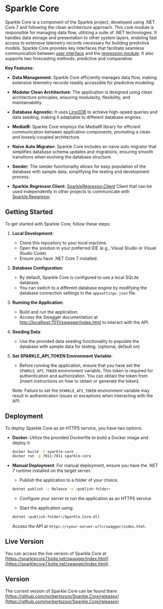 # Sparkle Core

Sparkle Core is a component of the Sparkle project, developed using .NET Core 7 and following the clean architecture approach. This core module is responsible for managing data flow, utilizing a suite of .NET technologies. It handles data storage and presentation to other system layers, enabling fast access to extensive telemetry records necessary for building predictive models. Sparkle Core provides key interfaces that facilitate seamless communication between [user interface](https://github.com/norbertszsor/Sparkle.Web) and the [regression module](https://github.com/norbertszsor/Sparkle.Regressor). It also supports two forecasting methods: predictive and comparative.

**Key Features:**

- **Data Management:** Sparkle Core efficiently manages data flow, making extensive telemetry records readily accessible for predictive modeling.

- **Modular Clean Architecture:** The application is designed using clean architecture principles, ensuring modularity, flexibility, and maintainability.

- **Database Agnostic:** It uses [Linq2DB](https://linq2db.github.io/) to achieve high-speed queries and data seeding, making it adaptable to different database engines.

- **MediatR:** Sparkle Core employs the MediatR library for efficient communication between application components, promoting a clean and loosely-coupled architecture.
  
- **Naive Auto Migrator:** Sparkle Core includes an naive auto migrator that simplifies database schema updates and migrations, ensuring smooth transitions when evolving the database structure.

- **Seeder:** The seeder functionality allows for easy population of the database with sample data, simplifying the testing and development process.

- **Sparkle.Regressor.Client:** [SparkleRegressor.Client](https://github.com/norbertszsor/SparkleRegressor.Client) Client that can be used independently in other projects to communicate with [Sparkle.Reggresor](https://github.com/norbertszsor/Sparkle.Regressor).

## Getting Started

To get started with Sparkle Core, follow these steps:

1. **Local Development**:
   - Clone this repository to your local machine.
   - Open the solution in your preferred IDE (e.g., Visual Studio or Visual Studio Code).
   - Ensure you have .NET Core 7 installed.

2. **Database Configuration**:
   - By default, Sparkle Core is configured to use a local SQLite database.
   - You can switch to a different database engine by modifying the database connection settings in the `appsettings.json` file.

3. **Running the Application**:
   - Build and run the application.
   - Access the Swagger documentation at [http://localhost:7011/swagger/index.html](https://localhost:7011/swagger/index.html) to interact with the API.

4. **Seeding Data**:
   - Use the provided data seeding functionality to populate the database with sample data for testing. (optional, default on)

5. **Set SPARKLE_API_TOKEN Environment Variable**:
   - Before running the application, ensure that you have set the `SPARKLE_API_TOKEN` environment variable. This token is required for authentication and authorization. You can obtain the token from [insert instructions on how to obtain or generate the token].

   Note: Failure to set the `SPARKLE_API_TOKEN` environment variable may result in authentication issues or exceptions when interacting with the API.

## Deployment

To deploy Sparkle Core as an HTTPS service, you have two options:

- **Docker**: Utilize the provided Dockerfile to build a Docker image and deploy it.

   ```bash
   docker build -t sparkle-core .
   docker run -p 7011:7011 sparkle-core
   ```

- **Manual Deployment**: For manual deployment, ensure you have the .NET 7 runtime installed on the target server.

   - Publish the application to a folder of your choice.
   
   ```bash
   dotnet publish -c Release -o <publish-folder>
   ```

   - Configure your server to run the application as an HTTPS service.

   - Start the application using:

   ```bash
   dotnet <publish-folder>/Sparkle.Core.dll
   ```

   Access the API at `https://<your-server-url>/swagger/index.html`.

## Live Version

You can access the live version of Sparkle Core at [https://sparklecore7.bsite.net/swagger/index.html](https://sparklecore7.bsite.net/swagger/index.html).

## Version

The current version of Sparkle Core can be found there [https://github.com/norbertszsor/Sparkle.Core/releases](https://github.com/norbertszsor/Sparkle.Core/releases)

